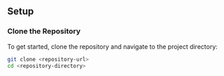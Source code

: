 ## Setup

### Clone the Repository

To get started, clone the repository and navigate to the project directory:

```sh
git clone <repository-url>
cd <repository-directory>
